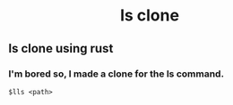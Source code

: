 <h1 align="center">ls clone</h1>

## ls clone using rust

### I'm bored so, I made a clone for the ls command.

```terminal
$lls <path>
```
